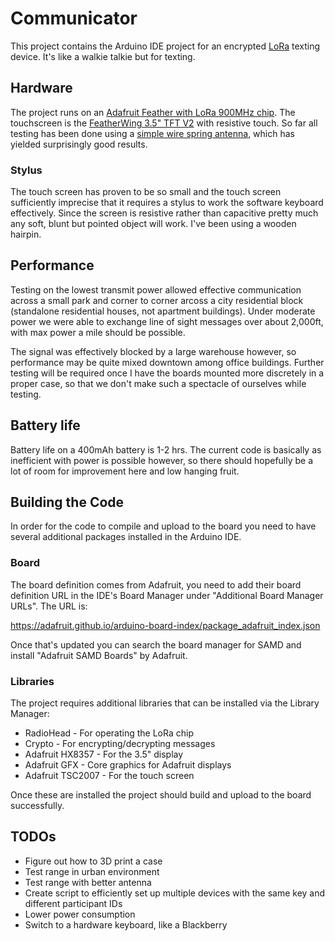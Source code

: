 
# Communicator

This project contains the Arduino IDE project for an encrypted
[LoRa](https://en.wikipedia.org/wiki/LoRa) texting device. It's like a walkie
talkie but for texting.

## Hardware

The project runs on an [Adafruit Feather with LoRa 900MHz
chip](https://learn.adafruit.com/adafruit-feather-m0-radio-with-lora-radio-module).
The touchscreen is the [FeatherWing 3.5" TFT
V2](https://www.adafruit.com/product/3651) with resistive touch. So far all
testing has been done using a [simple wire spring
antenna](https://www.adafruit.com/product/4269), which has yielded surprisingly
good results.

### Stylus

The touch screen has proven to be so small and the touch screen sufficiently
imprecise that it requires a stylus to work the software keyboard effectively.
Since the screen is resistive rather than capacitive pretty much any soft, blunt
but pointed object will work. I've been using a wooden hairpin.

## Performance

Testing on the lowest transmit power allowed effective communication across a
small park and corner to corner arcoss a city residential block (standalone
residential houses, not apartment buildings). Under moderate power we were able
to exchange line of sight messages over about 2,000ft, with max power a mile
should be possible.

The signal was effectively blocked by a large warehouse however, so performance
may be quite mixed downtown among office buildings. Further testing will be
required once I have the boards mounted more discretely in a proper case, so
that we don't make such a spectacle of ourselves while testing.

## Battery life

Battery life on a 400mAh battery is 1-2 hrs. The current code is basically as
inefficient with power is possible however, so there should hopefully be a lot
of room for improvement here and low hanging fruit.

## Building the Code

In order for the code to compile and upload to the board you need to have
several additional packages installed in the Arduino IDE.

### Board

The board definition comes from Adafruit, you need to add their board definition
URL in the IDE's Board Manager under "Additional Board Manager URLs". The URL is:

https://adafruit.github.io/arduino-board-index/package_adafruit_index.json

Once that's updated you can search the board manager for SAMD and install
"Adafruit SAMD Boards" by Adafruit.

### Libraries

The project requires additional libraries that can be installed via the Library
Manager:

* RadioHead - For operating the LoRa chip
* Crypto - For encrypting/decrypting messages
* Adafruit HX8357 - For the 3.5" display
* Adafruit GFX - Core graphics for Adafruit displays
* Adafruit TSC2007 - For the touch screen

Once these are installed the project should build and upload to the board successfully.

## TODOs

* Figure out how to 3D print a case
* Test range in urban environment
* Test range with better antenna
* Create script to efficiently set up multiple devices with the same key and
  different participant IDs
* Lower power consumption
* Switch to a hardware keyboard, like a Blackberry
